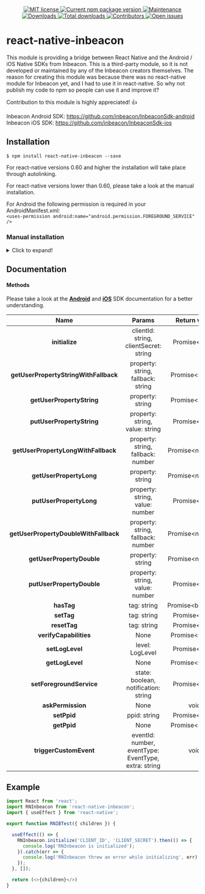 <p align="center">
  <a href="./LICENSE">
    <img src="https://img.shields.io/badge/license-MIT-blue.svg" alt="MIT license" />
  </a>
  <a href="https://npmjs.org/package/react-native-inbeacon">
    <img src="http://img.shields.io/npm/v/react-native-inbeacon.svg" alt="Current npm package version" />
  </a>
  <a href="https://github.com/ramonvermeulen/react-native-inbeacon/graphs/commit-activity">
    <img src="https://img.shields.io/maintenance/no/2021" alt="Maintenance" />
  </a>
  <a href="https://npmjs.org/package/react-native-inbeacon">
    <img src="http://img.shields.io/npm/dm/react-native-inbeacon.svg" alt="Downloads" />
  </a>
  <a href="https://npmjs.org/package/react-native-inbeacon">
    <img src="http://img.shields.io/npm/dt/react-native-inbeacon.svg?label=total%20downloads" alt="Total downloads" />
  </a>
  <a href="https://github.com/ramonvermeulen/react-native-inbeacon/graphs/contributors">
    <img src="https://img.shields.io/github/contributors/ramonvermeulen/react-native-inbeacon" alt="Contributors" />
  </a>
  <a href="https://github.com/ramonvermeulen/react-native-inbeacon/issues">
    <img src="https://img.shields.io/github/issues-raw/ramonvermeulen/react-native-inbeacon" alt="Open issues" />
  </a>
</p>

# react-native-inbeacon

This module is providing a bridge between React Native and the Android / iOS Native SDKs from Inbeacon. 
This is a third-party module, so it is not developed or maintained by any of the Inbeacon creators themselves. 
The reason for creating this module was because there was no react-native module for Inbeacon yet, and I had to use it in react-native. 
So why not publish my code to npm so people can use it and improve it?

Contribution to this module is highly appreciated! 👍

Inbeacon Android SDK: https://github.com/inbeacon/InbeaconSdk-android \
Inbeacon iOS SDK: https://github.com/inbeacon/InbeaconSdk-ios

## Installation
`$ npm install react-native-inbeacon --save`

For react-native versions 0.60 and higher the installation will take place through autolinking.

For react-native versions lower than 0.60, please take a look at the manual installation.

For Android the following permission is required in your AndroidManifest.xml:<br>
`<uses-permission android:name="android.permission.FOREGROUND_SERVICE" />`
### Manual installation
<details>
  <summary>Click to expand!</summary>
  
  #### iOS

  1. In XCode, in the project navigator, right click `Libraries` ➜ `Add Files to [your project's name]`
  2. Go to `node_modules` ➜ `react-native-inbeacon` and add `RNInbeacon.xcodeproj`
  3. In XCode, in the project navigator, select your project. Add `libRNInbeacon.a` to your project's `Build Phases` ➜ `Link Binary With Libraries`
  4. Run your project (`Cmd+R`)<

  #### Android

  1. Open up `android/app/src/main/java/[...]/MainActivity.java`
    - Add `import com.reactlibrary.RNInbeaconPackage;` to the imports at the top of the file
    - Add `new RNInbeaconPackage()` to the list returned by the `getPackages()` method
  2. Append the following lines to `android/settings.gradle`:
      ```
      include ':react-native-inbeacon'
      project(':react-native-inbeacon').projectDir = new File(rootProject.projectDir, 	'../node_modules/react-native-inbeacon/android')
      ```
  3. Insert the following lines inside the dependencies block in `android/app/build.gradle`:
      ```
        compile project(':react-native-inbeacon')
      ```
</details>

## Documentation
#### Methods
Please take a look at the [__Android__](https://github.com/inbeacon/InbeaconSdk-android/blob/master/documentation/using-the-sdk.md) and [__iOS__](https://github.com/inbeacon/InbeaconSdk-IOS/blob/master/documentation/using-the-sdk.md) SDK documentation for a better understanding.

| Name          | Params        | Return value | iOS   |  Android |
|:-------------:|:-------------:|:------------:|:-----:|---------:|
| **initialize** | clientId: string,<br>clientSecret: string | Promise&lt;void&gt; | ✔ | ✔ |
| **getUserPropertyStringWithFallback** | property: string,<br>fallback: string | Promise&lt;string&gt; | ✔ | ✔ |
| **getUserPropertyString** | property: string | Promise&lt;string&gt; | ✔ | ✔ |
| **putUserPropertyString** | property: string,<br>value: string | Promise&lt;void&gt; | ✔ | ✔ |
| **getUserPropertyLongWithFallback** | property: string,<br>fallback: number | Promise&lt;number&gt; | ✔ | ✔ |
| **getUserPropertyLong** | property: string | Promise&lt;number&gt; | ✔ | ✔ |
| **putUserPropertyLong** | property: string,<br>value: number | Promise&lt;void&gt; | ✔ | ✔ |
| **getUserPropertyDoubleWithFallback** | property: string,<br>fallback: number | Promise&lt;number&gt; | ✔ | ✔ |
| **getUserPropertyDouble** | property: string | Promise&lt;number&gt; | ✔ | ✔ |
| **putUserPropertyDouble** | property: string,<br>value: number | Promise&lt;void&gt; | ✔ | ✔ |
| **hasTag** | tag: string | Promise&lt;boolean&gt; | ✔ | ✔ |
| **setTag** | tag: string | Promise&lt;void&gt; | ✔ | ✔ |
| **resetTag** | tag: string | Promise&lt;void&gt; | ✔ | ✔ |
| **verifyCapabilities** | None | Promise&lt;string&gt; | ✔ | ✔ |
| **setLogLevel** | level: LogLevel | Promise&lt;void&gt; | ✔ | ✔ |
| **getLogLevel** | None | Promise&lt;string&gt; | ✔ | ✔ |
| **setForegroundService** | state: boolean,<br>notification: string | Promise&lt;void&gt; | No support | ✔ |
| **askPermission** | None | void | ✔ | ✔ |
| **setPpid** | ppid: string | Promise&lt;void&gt; | ✔ | ✔ |
| **getPpid** | None | Promise&lt;string&gt; | ✔ | ✔ |
| **triggerCustomEvent** | eventId: number,<br>eventType: EventType,<br>extra: string | void | ✔ | ✔ |


## Example
```javascript
import React from 'react';
import RNInbeacon from 'react-native-inbeacon';
import { useEffect } from 'react-native';

export function RNIBTest({ children }) {

  useEffect(() => {
    RNInbeacon.initialize('CLIENT_ID', 'CLIENT_SECRET').then(() => {
      console.log('RNInbeacon is initialized');
    }).catch(err => {
      console.log('RNInbeacon threw an error while initializing', err);
    });
  }, []);

  return (<>{children}</>)
}
```
